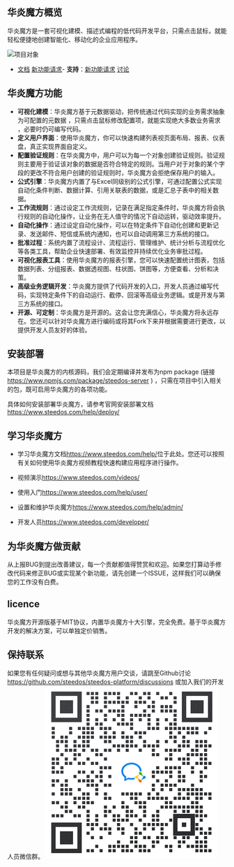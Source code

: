 
## 华炎魔方概览

华炎魔方是一套可视化建模、描述式编程的低代码开发平台，只需点击鼠标，就能轻松便捷地创建智能化、移动化的企业应用程序。

![项目对象](/docs/images/Project_object.png)

- [文档](https://www.steedos.com/help/) [新功能请求](https://github.com/steedos/steedos-platform/discussions?discussions_q=category%3AIdeas)- **支持**：[新功能请求](https://github.com/steedos/steedos-platform/issues) [讨论](https://github.com/steedos/steedos-platform/discussions)

## 华炎魔方功能

- **可视化建模**：华炎魔方基于元数据驱动，把传统通过代码实现的业务需求抽象为可配置的元数据 ，只需点击⿏标修改配置项，就能实现绝⼤多数业务需求 ，必要时仍可编写代码。
- **定义用户界面**：使用华炎魔方，你可以快速构建列表视页面布局、报表、仪表盘，真正实现界面自定义。
- **配置验证规则**：在华炎魔⽅中，⽤户可以为每⼀个对象创建验证规则。验证规则主要⽤于验证该对象的数据是否符合特定的规则。当⽤户对于对象的某个字段的更改不符合⽤户创建的验证规则时，华炎魔⽅会拒绝保存⽤户的输⼊。
- **公式引擎**：华炎魔方内置了与Excel同级别的公式引擎，可通过配置公式实现自动化条件判断、数据计算、引用关联表的数据，或是汇总子表中的相关数据。
- **工作流规则**：通过设定工作流规则，记录在满⾜指定条件时，华炎魔方将会执⾏规则的⾃动化操作，让业务在无人值守的情况下自动运转，驱动效率提升。
- **自动化操作**：通过设定自动化操作，可以在特定条件下自动化创建和更新记录、发送邮件、短信或系统内通知，也可以自动调用第三方系统的接口。
- **批准过程**：系统内置了流程设计、流程运行、管理维护、统计分析与流程优化等各类工具，帮助企业快速部署、有效监控并持续优化业务审批过程。  
- **可视化报表工具**：使用华炎魔方的报表引擎，您可以快速配置统计图表，包括数据列表、分组报表、数据透视图、柱状图、饼图等，方便查看、分析和决策。
- **高级业务逻辑开发**：华炎魔方提供了代码开发的入口，开发人员通过编写代码，实现特定条件下的自动运行、截停、回滚等高级业务逻辑。或是开发与第三方系统的接口。
- **开源、可定制**：华炎魔方是开源的。这会让您充满信心，华炎魔方将永远存在。您还可以针对华炎魔方进行编码或将其Fork下来并根据需要进行更改，以提供开发人员友好的体验。

## 安装部署

本项目是华炎魔方的内核源码，我们会定期编译并发布为npm package (链接 <https://www.npmjs.com/package/steedos-server> ) ，只需在项目中引入相关的包，既可启用华炎魔方的各项功能。

具体如何安装部署华炎魔方，请参考官网安装部署文档<https://www.steedos.com/help/deploy/>

## 学习华炎魔方

- 学习华炎魔方文档<https://www.steedos.com/help/>位于此处。您还可以按照有关如何使用华炎魔方视频教程快速构建应用程序进行操作。

- 视频演示<https://www.steedos.com/videos/>
- 使用入门<https://www.steedos.com/help/user/>
- 设置和维护华炎魔方<https://www.steedos.com/help/admin/>
- 开发人员<https://www.steedos.com/developer/>

## 为华炎魔方做贡献

从上报BUG到提出改善建议，每一个贡献都值得赞赏和欢迎。如果您打算动手修改代码来修正BUG或实现某个新功能，请先创建一个ISSUE，这样我们可以确保您的工作没有白费。 

## licence

华炎魔方开源版基于MIT协议，内置华炎魔方十大引擎，完全免费。基于华炎魔方开发的解决方案，可以单独定价销售。

## 保持联系 

如果您有任何疑问或想与其他华炎魔方用户交谈，请跳至Github讨论<https://github.com/steedos/steedos-platform/discussions> 或加入我们的开发人员微信群。
![开发人员微信群](/docs/images/QR_wechat_developers.png)
